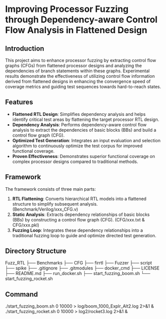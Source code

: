 # Improving Processor Fuzzing through Dependency-aware Control Flow Analysis in Flattened Design

## Introduction
This project aims to enhance processor fuzzing by extracting control flow graphs (CFGs) from flattened processor designs and analyzing the dependencies of branch statements within these graphs. Experimental results demonstrate the effectiveness of utilizing control flow information derived from flattened designs in enhancing the convergence speed of coverage metrics and guiding test sequences towards hard-to-reach states.

## Features
- **Flattened RTL Design**: Simplifies dependency analysis and helps identify critical test areas by flattening the target processor RTL design.
- **Dependency Analysis**: Performs dependency-aware control flow analysis to extract the dependencies of basic blocks (BBs) and build a control flow graph (CFG).
- **Optimized Test Generation**: Integrates an input evaluation and selection algorithm to continuously optimize the test corpus for improved functional coverage.
- **Proven Effectiveness**: Demonstrates superior functional coverage on complex processor designs compared to traditional methods.

## Framework
The framework consists of three main parts:
1. **RTL Flattening**: Converts hierarchical RTL models into a flattened structure to simplify subsequent analysis. (Benchmark/Verilog/xxx_CFG.v)
2. **Static Analysis**: Extracts dependency relationships of basic blocks (BBs) by constructing a control flow graph (CFG). (CFG/xxx.txt & CFG/xxx.pkl)
3. **Fuzzing Loop**: Integrates these dependency relationships into a traditional fuzzing loop to guide and optimize directed test generation. 

## Directory Structure

Fuzz_RTL
├── Benchmarks
├── CFG
├── firrtl
├── Fuzzer
├── script
├── spike
├── .gitignore
├── .gitmodules
├── docker_cmd
├── LICENSE
├── README.md
├── run_docker.sh
├── start_fuzzing_boom.sh
└── start_fuzzing_rocket.sh

## Command

./start_fuzzing_boom.sh 0 10000 > log/boom_1000_Explr_Alt2.log 2>&1 &
./start_fuzzing_rocket.sh 0 10000 > log2/rocket3.log 2>&1 &